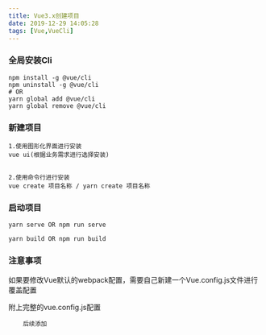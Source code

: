 ```yaml
---
title: Vue3.x创建项目
date: 2019-12-29 14:05:28
tags: [Vue,VueCli]
---
```


### 全局安装Cli

```
npm install -g @vue/cli
npm uninstall -g @vue/cli
# OR
yarn global add @vue/cli
yarn global remove @vue/cli

```
<!-- more -->

### 新建项目
```
1.使用图形化界面进行安装
vue ui(根据业务需求进行选择安装)


2.使用命令行进行安装
vue create 项目名称 / yarn create 项目名称 
```

### 启动项目
```
yarn serve OR npm run serve

yarn build OR npm run build
```

### 注意事项

如果要修改Vue默认的webpack配置，需要自己新建一个Vue.config.js文件进行覆盖配置

附上完整的vue.config.js配置
```
    后续添加
```

